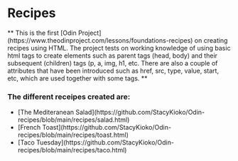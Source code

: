<h1>Recipes</h1>
**
This is the first [Odin Project](https://www.theodinproject.com/lessons/foundations-recipes) on creating recipes using HTML. The project tests on working knowledge of using basic html tags to create elements such as parent tags (head, body) and their subsequent (children) tags (p, a, img, h1, etc. There are also a couple of attributes that have been introduced such as href, src, type, value, start, etc, which are used together with some tags.
**

<h3>The different receipes created are:</h3>
<ul>
<li>[The Mediteranean Salad](https://github.com/StacyKioko/Odin-recipes/blob/main/recipes/salad.html)
<li>[French Toast](https://github.com/StacyKioko/Odin-recipes/blob/main/recipes/toast.html)
<li>[Taco Tuesday](https://github.com/StacyKioko/Odin-recipes/blob/main/recipes/taco.html)
</ul>
